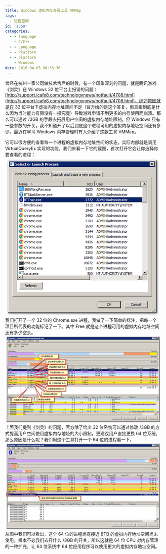 ```yaml
---
title: Windows 虚拟内存查看工具 VMMap
tags:
  - 进程空间
id: '1559'
categories:
  - - language
    - C/C++
  - - Language
  - - Platform
  - - platform
    - Windows
date: 2016-04-03 00:38:36
---
```


曾经在杭州一家公司做技术售后的时候，有一个印象深刻的问题，就是腾讯游戏《剑灵》在 Windows 32 位平台上报错的问题：[http://support.icafe8.com/technologynews/hotfault/4708.html](http://support.icafe8.com/technologynews/hotfault/4708.html)。综述原因就是在 32 位平台下虚拟内存地址空间不足（官方给的是这个答复，但真相到底是什么因为当时能力有限没有一探究竟）导致游戏申请不到更多的内存使用而崩溃。那么可以通过 /3GB 的手段去拓展用户空间的虚拟内存地址限制。但 Windows 只有一些参数的开关，我不知道开了以后到底这个进程可用的虚拟内存地址空间还有多少。最近在学习 Windows 内存管理时有人介绍了这款工具 VMMap。
<!-- more -->
它可以很方便的查看每一个进程的虚拟内存地址空间的状态，实际内部就是调用 VirtualQueryEx 实现的功能。我们来看一下它的截图，首次打开它会让你选择你要查看的进程： [![2016-04-03_002211](/images/2016/04/2016-04-03_002211.png)](/images/2016/04/2016-04-03_002211.png) 我们打开了一个 32 位的 Chrome.exe 进程，我做了一下简单的标注，把每一个项目所代表的功能标记了一下。其中 Free 就是这个进程可用的虚拟内存地址空间还有多少空余。 [![2016-04-03_002346](/images/2016/04/2016-04-03_002346.png)](/images/2016/04/2016-04-03_002346.png) 上面我们提到《剑灵》的问题，官方除了给出 32 位系统可以通过修改 /3GB 的方式提高用户空间使用虚拟内存地址的大小限制，更建议用户直接更换 64 位系统，那么原因是什么呢？我们用这个工具打开一个 64 位的进程看一下。 [![2016-04-03_003312](/images/2016/04/2016-04-03_003312.png)](/images/2016/04/2016-04-03_003312.png) 从图中我们可以看出，这个 64 位的进程尚有接近 8TB 的虚拟内存地址空间尚未使用，根本不必我们去开什么 /3GB 的开关，所以这就是 64 位 CPU 对内存管理的一种扩充，让 64 位系统中 64 位应用程序可以使用更大的虚拟内存地址空间。